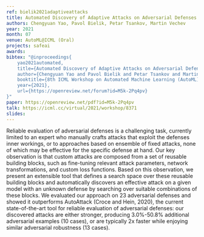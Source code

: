 ```yaml
---
ref: bielik2021adaptiveattacks
title: Automated Discovery of Adaptive Attacks on Adversarial Defenses
authors: Chengyuan Yao, Pavol Bielik, Petar Tsankov, Martin Vechev 
year: 2021
month: 07
venue: AutoML@ICML (Oral)
projects: safeai
awards:
bibtex: "@inproceedings{
    yao2021automated,
    title={Automated Discovery of Adaptive Attacks on Adversarial Defenses},
    author={Chengyuan Yao and Pavol Bielik and Petar Tsankov and Martin Vechev},
    booktitle={8th ICML Workshop on Automated Machine Learning (AutoML) },
    year={2021},
    url={https://openreview.net/forum?id=M5k-2Pq4pv}   
}"
paper: https://openreview.net/pdf?id=M5k-2Pq4pv
talk: https://icml.cc/virtual/2021/workshop/8371
slides: 
---
```


Reliable evaluation of adversarial defenses is a challenging task, currently limited to an expert who manually crafts attacks that exploit the defenses inner workings, or to approaches based on ensemble of fixed attacks, none of which may be effective for the specific defense at hand. Our key observation is that custom attacks are composed from a set of reusable building blocks, such as fine-tuning relevant attack parameters, network transformations, and custom loss functions. Based on this observation, we present an extensible tool that defines a search space over these reusable building blocks and automatically discovers an effective attack on a given model with an unknown defense by searching over suitable combinations of these blocks. We evaluated our approach on 23 adversarial defenses and showed it outperforms AutoAttack (Croce and Hein, 2020), the current state-of-the-art tool for reliable evaluation of adversarial defenses: our discovered attacks are either stronger, producing 3.0%-50.8% additional adversarial examples (10 cases), or are typically 2x faster while enjoying similar adversarial robustness (13 cases).
